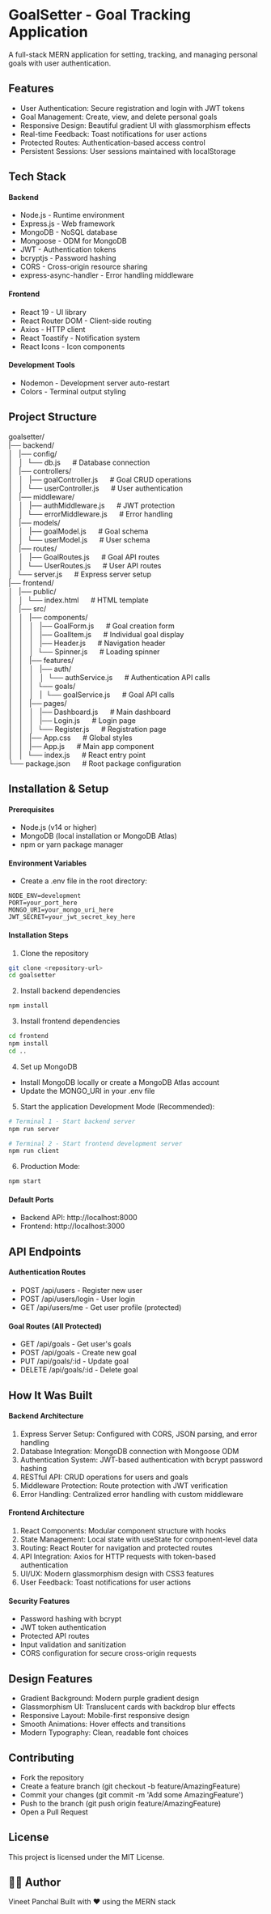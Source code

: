 # GoalSetter - Goal Tracking Application

A full-stack MERN application for setting, tracking, and managing personal goals with user authentication.

## Features

- User Authentication: Secure registration and login with JWT tokens
- Goal Management: Create, view, and delete personal goals
- Responsive Design: Beautiful gradient UI with glassmorphism effects
- Real-time Feedback: Toast notifications for user actions
- Protected Routes: Authentication-based access control
- Persistent Sessions: User sessions maintained with localStorage

## Tech Stack

#### Backend

- Node.js - Runtime environment
- Express.js - Web framework
- MongoDB - NoSQL database
- Mongoose - ODM for MongoDB
- JWT - Authentication tokens
- bcryptjs - Password hashing
- CORS - Cross-origin resource sharing
- express-async-handler - Error handling middleware

#### Frontend

- React 19 - UI library
- React Router DOM - Client-side routing
- Axios - HTTP client
- React Toastify - Notification system
- React Icons - Icon components

#### Development Tools

- Nodemon - Development server auto-restart
- Colors - Terminal output styling

## Project Structure
goalsetter/ <br />
|── backend/ <br />
│ &nbsp; |── config/ <br />
│ &nbsp; │ &nbsp;└── db.js &nbsp;&nbsp;&nbsp;&nbsp; # Database connection <br />
│ &nbsp; |── controllers/ <br />
│ &nbsp; │ &nbsp; |── goalController.js &nbsp;&nbsp;&nbsp;&nbsp; # Goal CRUD operations <br />
│ &nbsp; │ &nbsp;└── userController.js &nbsp;&nbsp;&nbsp;&nbsp; # User authentication <br />
│ &nbsp; |── middleware/ <br />
│ &nbsp; │ &nbsp; |── authMiddleware.js &nbsp;&nbsp;&nbsp;&nbsp; # JWT protection <br />
│ &nbsp; │ &nbsp;└── errorMiddleware.js &nbsp;&nbsp;&nbsp;&nbsp; # Error handling <br />
│ &nbsp; |── models/ <br />
│ &nbsp; │ &nbsp; |── goalModel.js &nbsp;&nbsp;&nbsp;&nbsp; # Goal schema <br />
│ &nbsp; │ &nbsp;└── userModel.js &nbsp;&nbsp;&nbsp;&nbsp; # User schema <br />
│ &nbsp; |── routes/ <br />
│ &nbsp; │ &nbsp; |── GoalRoutes.js &nbsp;&nbsp;&nbsp;&nbsp; # Goal API routes <br />
│ &nbsp; │ &nbsp;└── UserRoutes.js &nbsp;&nbsp;&nbsp;&nbsp; # User API routes <br />
│ &nbsp;└── server.js &nbsp;&nbsp;&nbsp;&nbsp; # Express server setup <br />
|── frontend/ <br />
│ &nbsp; |── public/ <br />
│ &nbsp; │ &nbsp;└── index.html &nbsp;&nbsp;&nbsp;&nbsp; # HTML template <br />
│ &nbsp; |── src/ <br />
│ &nbsp; │ &nbsp; |── components/ <br />
│ &nbsp; │ &nbsp; │ &nbsp; |── GoalForm.js &nbsp;&nbsp;&nbsp;&nbsp; # Goal creation form <br />
│ &nbsp; │ &nbsp; │ &nbsp; |── GoalItem.js &nbsp;&nbsp;&nbsp;&nbsp; # Individual goal display <br />
│ &nbsp; │ &nbsp; │ &nbsp; |── Header.js &nbsp;&nbsp;&nbsp;&nbsp; # Navigation header <br />
│ &nbsp; │ &nbsp; │ &nbsp;└── Spinner.js &nbsp;&nbsp;&nbsp;&nbsp; # Loading spinner <br />
│ &nbsp; │ &nbsp; |── features/ <br />
│ &nbsp; │ &nbsp; │ &nbsp; |── auth/ <br />
│ &nbsp; │ &nbsp; │ &nbsp; │ &nbsp;└── authService.js &nbsp;&nbsp;&nbsp;&nbsp; # Authentication API calls <br />
│ &nbsp; │ &nbsp; │ &nbsp;└── goals/ <br />
│ &nbsp; │ &nbsp; │ &nbsp; | &nbsp;└── goalService.js &nbsp;&nbsp;&nbsp;&nbsp; # Goal API calls <br />
│ &nbsp; │ &nbsp; |── pages/ <br />
│ &nbsp; │ &nbsp; │ &nbsp; |── Dashboard.js &nbsp;&nbsp;&nbsp;&nbsp; # Main dashboard <br />
│ &nbsp; │ &nbsp; │ &nbsp; |── Login.js &nbsp;&nbsp;&nbsp;&nbsp; # Login page <br />
│ &nbsp; │ &nbsp; │ &nbsp;└── Register.js &nbsp;&nbsp;&nbsp;&nbsp; # Registration page <br />
│ &nbsp; │ &nbsp; |── App.css &nbsp;&nbsp;&nbsp;&nbsp; # Global styles <br />
│ &nbsp; │ &nbsp; |── App.js &nbsp;&nbsp;&nbsp;&nbsp; # Main app component <br />
│ &nbsp; │ &nbsp;└── index.js &nbsp;&nbsp;&nbsp;&nbsp; # React entry point <br />
└── package.json &nbsp;&nbsp;&nbsp;&nbsp; # Root package configuration <br />

## Installation & Setup

#### Prerequisites

- Node.js (v14 or higher)
- MongoDB (local installation or MongoDB Atlas)
- npm or yarn package manager

#### Environment Variables
- Create a .env file in the root directory:
```env
NODE_ENV=development
PORT=your_port_here
MONGO_URI=your_mongo_uri_here
JWT_SECRET=your_jwt_secret_key_here
```

#### Installation Steps
1. Clone the repository
```bash
git clone <repository-url>
cd goalsetter
```

2. Install backend dependencies
```bash
npm install
```

3. Install frontend dependencies
```bash
cd frontend
npm install
cd ..
```

4. Set up MongoDB
- Install MongoDB locally or create a MongoDB Atlas account
- Update the MONGO_URI in your .env file

5. Start the application Development Mode (Recommended):
```bash
# Terminal 1 - Start backend server
npm run server

# Terminal 2 - Start frontend development server
npm run client
```

6. Production Mode:
```bash
npm start
```

#### Default Ports

- Backend API: http://localhost:8000
- Frontend: http://localhost:3000

## API Endpoints

#### Authentication Routes

- POST /api/users - Register new user
- POST /api/users/login - User login
- GET /api/users/me - Get user profile (protected)

#### Goal Routes (All Protected)

- GET /api/goals - Get user's goals
- POST /api/goals - Create new goal
- PUT /api/goals/:id - Update goal
- DELETE /api/goals/:id - Delete goal

## How It Was Built
#### Backend Architecture

1. Express Server Setup: Configured with CORS, JSON parsing, and error handling
2. Database Integration: MongoDB connection with Mongoose ODM
3. Authentication System: JWT-based authentication with bcrypt password hashing
4. RESTful API: CRUD operations for users and goals
5. Middleware Protection: Route protection with JWT verification
6. Error Handling: Centralized error handling with custom middleware

#### Frontend Architecture

1. React Components: Modular component structure with hooks
2. State Management: Local state with useState for component-level data
3. Routing: React Router for navigation and protected routes
4. API Integration: Axios for HTTP requests with token-based authentication
5. UI/UX: Modern glassmorphism design with CSS3 features
6. User Feedback: Toast notifications for user actions

#### Security Features

- Password hashing with bcrypt
- JWT token authentication
- Protected API routes
- Input validation and sanitization
- CORS configuration for secure cross-origin requests

## Design Features

- Gradient Background: Modern purple gradient design
- Glassmorphism UI: Translucent cards with backdrop blur effects
- Responsive Layout: Mobile-first responsive design
- Smooth Animations: Hover effects and transitions
- Modern Typography: Clean, readable font choices

## Contributing

- Fork the repository
- Create a feature branch (git checkout -b feature/AmazingFeature)
- Commit your changes (git commit -m 'Add some AmazingFeature')
- Push to the branch (git push origin feature/AmazingFeature)
- Open a Pull Request

## License
This project is licensed under the MIT License.

## 👨‍💻 Author

Vineet Panchal
Built with ❤️ using the MERN stack